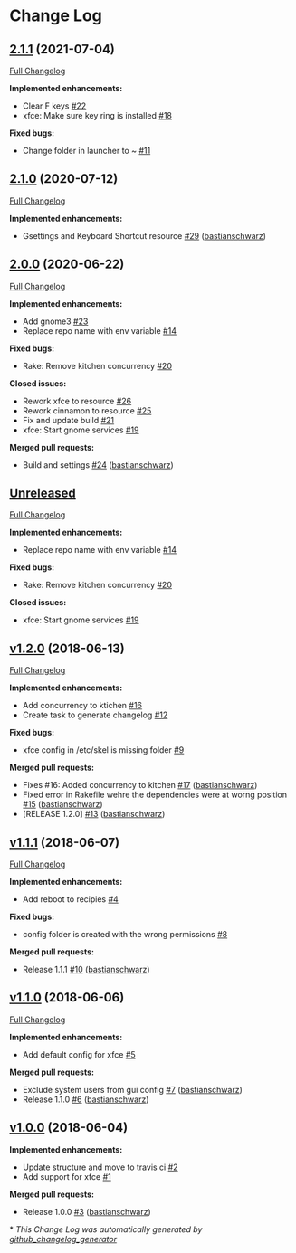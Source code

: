 # Change Log

## [2.1.1](https://github.com/codenamephp/chef.cookbook.gui/tree/2.1.1) (2021-07-04)

[Full Changelog](https://github.com/codenamephp/chef.cookbook.gui/compare/2.1.0...2.1.1)

**Implemented enhancements:**

- Clear F keys [\#22](https://github.com/codenamephp/chef.cookbook.gui/issues/22)
- xfce: Make sure key ring is installed [\#18](https://github.com/codenamephp/chef.cookbook.gui/issues/18)

**Fixed bugs:**

- Change folder in launcher to ~ [\#11](https://github.com/codenamephp/chef.cookbook.gui/issues/11)

## [2.1.0](https://github.com/codenamephp/chef.cookbook.gui/tree/2.1.0) (2020-07-12)

[Full Changelog](https://github.com/codenamephp/chef.cookbook.gui/compare/2.0.0...2.1.0)

**Implemented enhancements:**

- Gsettings and Keyboard Shortcut resource [\#29](https://github.com/codenamephp/chef.cookbook.gui/pull/29) ([bastianschwarz](https://github.com/bastianschwarz))

## [2.0.0](https://github.com/codenamephp/chef.cookbook.gui/tree/2.0.0) (2020-06-22)

[Full Changelog](https://github.com/codenamephp/chef.cookbook.gui/compare/v1.2.0...2.0.0)

**Implemented enhancements:**

- Add gnome3 [\#23](https://github.com/codenamephp/chef.cookbook.gui/issues/23)
- Replace repo name with env variable [\#14](https://github.com/codenamephp/chef.cookbook.gui/issues/14)

**Fixed bugs:**

- Rake: Remove kitchen concurrency [\#20](https://github.com/codenamephp/chef.cookbook.gui/issues/20)

**Closed issues:**

- Rework xfce to resource [\#26](https://github.com/codenamephp/chef.cookbook.gui/issues/26)
- Rework cinnamon to resource [\#25](https://github.com/codenamephp/chef.cookbook.gui/issues/25)
- Fix and update build [\#21](https://github.com/codenamephp/chef.cookbook.gui/issues/21)
- xfce: Start gnome services [\#19](https://github.com/codenamephp/chef.cookbook.gui/issues/19)

**Merged pull requests:**

- Build and settings [\#24](https://github.com/codenamephp/chef.cookbook.gui/pull/24) ([bastianschwarz](https://github.com/bastianschwarz))

## [Unreleased](https://github.com/codenamephp/chef.cookbook.gui/tree/HEAD)

[Full Changelog](https://github.com/codenamephp/chef.cookbook.gui/compare/v1.2.0...HEAD)

**Implemented enhancements:**

- Replace repo name with env variable [\#14](https://github.com/codenamephp/chef.cookbook.gui/issues/14)

**Fixed bugs:**

- Rake: Remove kitchen concurrency [\#20](https://github.com/codenamephp/chef.cookbook.gui/issues/20)

**Closed issues:**

- xfce: Start gnome services [\#19](https://github.com/codenamephp/chef.cookbook.gui/issues/19)

## [v1.2.0](https://github.com/codenamephp/chef.cookbook.gui/tree/v1.2.0) (2018-06-13)
[Full Changelog](https://github.com/codenamephp/chef.cookbook.gui/compare/v1.1.1...v1.2.0)

**Implemented enhancements:**

- Add concurrency to ktichen [\#16](https://github.com/codenamephp/chef.cookbook.gui/issues/16)
- Create task to generate changelog [\#12](https://github.com/codenamephp/chef.cookbook.gui/issues/12)

**Fixed bugs:**

- xfce config in /etc/skel is missing folder [\#9](https://github.com/codenamephp/chef.cookbook.gui/issues/9)

**Merged pull requests:**

- Fixes \#16: Added concurrency to kitchen [\#17](https://github.com/codenamephp/chef.cookbook.gui/pull/17) ([bastianschwarz](https://github.com/bastianschwarz))
- Fixed error in Rakefile wehre the dependencies were at worng position [\#15](https://github.com/codenamephp/chef.cookbook.gui/pull/15) ([bastianschwarz](https://github.com/bastianschwarz))
- \[RELEASE 1.2.0\] [\#13](https://github.com/codenamephp/chef.cookbook.gui/pull/13) ([bastianschwarz](https://github.com/bastianschwarz))

## [v1.1.1](https://github.com/codenamephp/chef.cookbook.gui/tree/v1.1.1) (2018-06-07)
[Full Changelog](https://github.com/codenamephp/chef.cookbook.gui/compare/v1.1.0...v1.1.1)

**Implemented enhancements:**

- Add reboot to recipies [\#4](https://github.com/codenamephp/chef.cookbook.gui/issues/4)

**Fixed bugs:**

- config folder is created with the wrong permissions [\#8](https://github.com/codenamephp/chef.cookbook.gui/issues/8)

**Merged pull requests:**

- Release 1.1.1 [\#10](https://github.com/codenamephp/chef.cookbook.gui/pull/10) ([bastianschwarz](https://github.com/bastianschwarz))

## [v1.1.0](https://github.com/codenamephp/chef.cookbook.gui/tree/v1.1.0) (2018-06-06)
[Full Changelog](https://github.com/codenamephp/chef.cookbook.gui/compare/v1.0.0...v1.1.0)

**Implemented enhancements:**

- Add default config for xfce [\#5](https://github.com/codenamephp/chef.cookbook.gui/issues/5)

**Merged pull requests:**

- Exclude system users from gui config [\#7](https://github.com/codenamephp/chef.cookbook.gui/pull/7) ([bastianschwarz](https://github.com/bastianschwarz))
- Release 1.1.0 [\#6](https://github.com/codenamephp/chef.cookbook.gui/pull/6) ([bastianschwarz](https://github.com/bastianschwarz))

## [v1.0.0](https://github.com/codenamephp/chef.cookbook.gui/tree/v1.0.0) (2018-06-04)
**Implemented enhancements:**

- Update structure and move to travis ci [\#2](https://github.com/codenamephp/chef.cookbook.gui/issues/2)
- Add support for xfce [\#1](https://github.com/codenamephp/chef.cookbook.gui/issues/1)

**Merged pull requests:**

- Release 1.0.0 [\#3](https://github.com/codenamephp/chef.cookbook.gui/pull/3) ([bastianschwarz](https://github.com/bastianschwarz))



\* *This Change Log was automatically generated by [github_changelog_generator](https://github.com/skywinder/Github-Changelog-Generator)*
